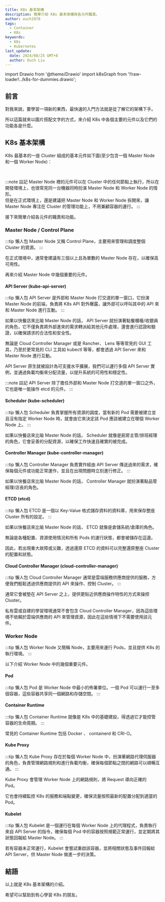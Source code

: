 ```yaml
---
title: K8s 基本架構
description: 簡單介紹 K8s 基本架構與各元件職責。
author: ouch1978
tags:
  - Container
  - K8s
keywords:
  - K8s
  - Kubernetes
last_update:
  date: 2024/08/25 GMT+8
  author: Ouch Liu
---
```


import Drawio from '@theme/Drawio'
import k8sGraph from '!!raw-loader!../k8s-for-dummies.drawio';

## 前言

對我來說，要學習一項新的東西，最快速的入門方法就是從了解它的架構下手。

所以這篇就來以圖片搭配文字的方式，來介紹 K8s 中各個主要的元件以及它們的功能各是什麼。

## K8s 基本架構

K8s 最基本的一座 Cluster 組成的基本元件如下圖(至少包含一個 Master Node 和一個 Worker Node)：

<Drawio content={k8sGraph} lightbox="0" toolbar="zoom"/>

<br/>

:::note 註記
Master Node 裡的元件可以在 Cluster 中的任何節點上執行，所以在開發環境上，也很常見同一台機器同時扮演 Master Node 和 Worker Node 的情形。<br/>
但是在正式環境上，還是建議把 Master Node 和 Worker Node 拆開來，讓 Master Node 專注在 Cluster 的管理功能上，不用兼顧容器的運行。
:::

接下來簡單介紹各元件的職責和功能。

### Master Node / Control Plane

:::tip 懶人包
Master Node 又稱 Control Plane，主要用來管理和調度整個 Cluster 的資源。
:::

在正式環境中，通常會建議有三個以上且為單數的 Master Node 存在，以確保高可用性。

再來介紹 Master Node 中幾個重要的元件。

#### API Server (kube-api-server)

:::tip 懶人包
API Server 是外部和 Master Node 打交道的單一窗口，它扮演 Master Node 的前端，負責將 K8s API 對外曝露，讓外部可以呼叫其中的 API 來和 Master Node 進行互動。
:::

如果以快餐店來比喻 Master Node 的話， API Server 就扮演著點餐櫃檯/收銀員的角色，它不僅負責將外部進來的需求轉派給其他元件處理，還會進行認證和驗證，以確保請求的合法性和安全性。

無論是 Cloud Controller Manager 或是 Rancher、 Lens 等等常見的 GUI 工具，乃至於更常見的 CLI 工具如 kubectl 等等，都會透過 API Server 來和 Master Node 進行互動。

API Server 原生就被設計為可支援水平擴展，我們可以運行多個 API Server 實例，並通過負載均衡來分配流量，以提升系統的可用性和穩定性。

:::note 註記
API Server 除了擔任外部和 Master Node 打交道的單一窗口之外，它也是唯一能操作 etcd 的元件。
:::

#### Scheduler (kube-scheduler)

:::tip 懶人包
Scheduler 負責掌握所有資源的調度，當有新的 Pod 需要被建立並且沒有指定 Worker Node 時，就會由它來決定該 Pod 應該被建立在哪個 Worker Node 上。
:::

如果以快餐店來比喻 Master Node 的話， Scheduler 就像是廚房主管/排班經理的角色，它會妥善的分配資源，以確保工作快速且確實的被完成。

#### Controller Manager (kube-controller-manager)

:::tip 懶人包
Controller Manager 負責實作經由 API Server 傳送過來的需求，確保每個元件或功能正常運作，並且在出現問題時立刻進行修正。
:::

如果以快餐店來比喻 Master Node 的話， Controller Manager 就扮演著點品管經理/店長的角色。

#### ETCD (etcd)

:::tip 懶人包
ETCD 是一個以 Key-Value 格式儲存資料的資料庫，用來保存整座 Cluster 所有的設定。
:::

如果以快餐店來比喻 Master Node 的話， ETCD 就像是倉儲系統/倉庫的角色。

無論是各種配置、資源使用情況和所有 Pods 的運行狀態，都會被儲存在這邊。

因此，若出現重大故障或災難，透過還原 ETCD 的資料可以完整還原整座 Cluster 的配置和狀態。

#### Cloud Controller Manager (cloud-controller-manager)

:::tip 懶人包
Cloud Controller Manager 通常是雲端服務供應商提供的服務，方便我們輕鬆透過供應商提供的 API 來操作、控制 Cluster。
:::

通常它會被墊在 API Server 之上，提供更貼近供應商操作特性的方式來操控 Cluster。

私有雲或自建的學習環境通常不會包含 Cloud Controller Manager，因為這些環境不依賴於雲端供應商的 API 來管理資源，因此在這些情境下不需要使用該元件。

### Worker Node

:::tip 懶人包
Worker Node 又簡稱 Node，主要用來運行 Pods，並且提供 K8s 的執行環境。
:::

以下介紹 Worker Node 中的幾個重要元件。

#### Pod

:::tip 懶人包
Pod 是 Worker Node 中最小的佈署單位。一個 Pod 可以運行一至多個容器，這些容器共享同一個網路和存儲空間。
:::

#### Container Runtime

:::tip 懶人包
Container Runtime 就像是 K8s 中的基礎建設，得透過它才能控管容器的生命周期。
:::

常見的 Container Runtime 包括 Docker 、 containerd 和 CRI-O。

#### Kube Proxy

:::tip 懶人包
Kube Proxy 存在於每個 Worker Node 中，扮演著網路代理伺服器的角色，負責管理網路規則和進行負載均衡，確保每個節點之間的網路可以順暢互通。
:::

Kube Proxy 會管理 Worker Node 上的網路規則，將 Request 導向正確的 Pod。

它也會持續監控 K8s 的服務和端點變更，確保流量按照最新的配置分配到適當的 Pod。

#### Kubelet

:::tip 懶人包
Kubelet 是一個運行在每個 Worker Node 上的代理程式，負責執行來自 API Server 的指令，確保每個 Pod 中的容器按照規範正常運行，並定期將其狀態回報給 Master Node。
:::

若有容器未正常運行，Kubelet 會嘗試重啟該容器，並將相關狀態及事件回報給 API Server，供 Master Node 做進一步的決策。

## 結語

以上就是 K8s 基本架構的介紹。

希望可以幫助到有心學習 K8s 的朋友。
